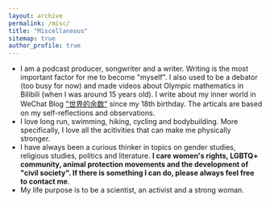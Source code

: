 ```yaml
---
layout: archive
permalink: /misc/
title: "Miscellaneous"
sitemap: true
author_profile: true
---
```


* I am a podcast producer, songwriter and a writer. Writing is the most important factor for me to become "myself". I also used to be a debator (too busy for now) and made videos about Olympic mathematics in Bilibili (when I was around 15 years old). I write about my inner world in WeChat Blog ["世界的余数"](https://mp.weixin.qq.com/mp/profile_ext?action=home&__biz=MzIyODU1MjI1NQ==&scene=124#wechat_redirect) since my 18th birthday. The articals are based on my self-reflections and observations. 
* I love long run, swimming, hiking, cycling and bodybuilding. More specifically, I love all the acitivities that can make me physically stronger. 
* I have always been a curious thinker in topics on gender studies, religious studies, politics and literature. **I care women's rights, LGBTQ+ community, animal protection movements and the development of "civil society". If there is something I can do, please always feel free to contact me**. 
* My life purpose is to be a scientist, an activist and a strong woman. 

